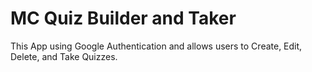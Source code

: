 # MC Quiz Builder and Taker

This App using Google Authentication and allows users to Create, Edit, Delete, and Take Quizzes.
